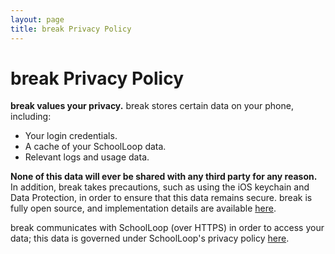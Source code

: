 ```yaml
---
layout: page
title: break Privacy Policy
---
```

# break Privacy Policy

**break values your privacy.** break stores certain data on your phone, including:

* Your login credentials.
* A cache of your SchoolLoop data.
* Relevant logs and usage data.

**None of this data will ever be shared with any third party for any reason.** In addition, break takes precautions, such as using the iOS keychain and Data Protection, in order to ensure that this data remains secure. break is fully open source, and implementation details are available [here](https://github.com/saagarjha/break).

break communicates with SchoolLoop (over HTTPS) in order to access your data; this data is governed under SchoolLoop's privacy policy [here](http://www.schoolloop.com/about-us/privacy-policy/).
